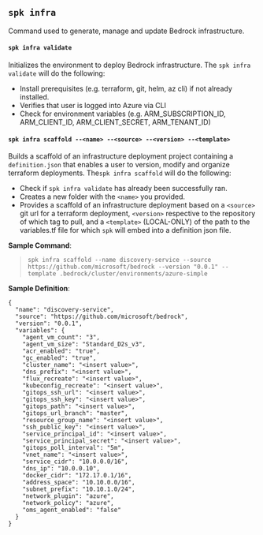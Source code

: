 ## `spk infra`

Command used to generate, manage and update Bedrock infrastructure.

#### `spk infra validate`

Initializes the environment to deploy Bedrock infrastructure. The
`spk infra validate` will do the following:

- Install prerequisites (e.g. terraform, git, helm, az cli) if not already
  installed.
- Verifies that user is logged into Azure via CLI
- Check for environment variables (e.g. ARM_SUBSCRIPTION_ID, ARM_CLIENT_ID,
  ARM_CLIENT_SECRET, ARM_TENANT_ID)

#### `spk infra scaffold --<name> --<source> --<version> --<template>`

Builds a scaffold of an infrastructure deployment project containing a
`definition.json` that enables a user to version, modify and organize terraform
deployments. The`spk infra scaffold` will do the following:

- Check if `spk infra validate` has already been successfully ran.
- Creates a new folder with the `<name>` you provided.
- Provides a scaffold of an infrastructure deployment based on a `<source>` git
  url for a terraform deployment, `<version>` respective to the repository of
  which tag to pull, and a `<template>` (LOCAL-ONLY) of the path to the
  variables.tf file for which `spk` will embed into a definition json file.

**Sample Command**:

> `spk infra scaffold --name discovery-service --source https://github.com/microsoft/bedrock --version "0.0.1" --template .bedrock/cluster/environments/azure-simple`

**Sample Definition**:

```
{
  "name": "discovery-service",
  "source": "https://github.com/microsoft/bedrock",
  "version": "0.0.1",
  "variables": {
    "agent_vm_count": "3",
    "agent_vm_size": "Standard_D2s_v3",
    "acr_enabled": "true",
    "gc_enabled": "true",
    "cluster_name": "<insert value>",
    "dns_prefix": "<insert value>",
    "flux_recreate": "<insert value>",
    "kubeconfig_recreate": "<insert value>",
    "gitops_ssh_url": "<insert value>",
    "gitops_ssh_key": "<insert value>",
    "gitops_path": "<insert value>",
    "gitops_url_branch": "master",
    "resource_group_name": "<insert value>",
    "ssh_public_key": "<insert value>",
    "service_principal_id": "<insert value>",
    "service_principal_secret": "<insert value>",
    "gitops_poll_interval": "5m",
    "vnet_name": "<insert value>",
    "service_cidr": "10.0.0.0/16",
    "dns_ip": "10.0.0.10",
    "docker_cidr": "172.17.0.1/16",
    "address_space": "10.10.0.0/16",
    "subnet_prefix": "10.10.1.0/24",
    "network_plugin": "azure",
    "network_policy": "azure",
    "oms_agent_enabled": "false"
  }
}
```
